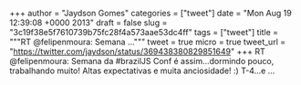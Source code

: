 
+++
author = "Jaydson Gomes"
categories = ["tweet"]
date = "Mon Aug 19 12:39:08 +0000 2013"
draft = false
slug = "3c19f38e5f7610739b75fc28f4a573aae53dc4ff"
tags = ["tweet"]
title = """RT @felipenmoura: Semana ..."""
tweet = true
micro = true
tweet_url = "https://twitter.com/jaydson/status/369438380829851649"
+++
RT @felipenmoura: Semana da #brazilJS Conf é assim...dormindo pouco, trabalhando muito! Altas expectativas e muita anciosidade! :) T-4...e …
